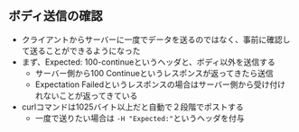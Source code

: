 ## ボディ送信の確認
- クライアントからサーバーに一度でデータを送るのではなく、事前に確認して送ることができるようになった
- まず、Expected: 100-continueというヘッダと、ボディ以外を送信する
    - サーバー側から100 Continueというレスポンスが返ってきたら送信
    - Expectation Failedというレスポンスの場合はサーバー側から受け付けれないことが返ってきている
- curlコマンドは1025バイト以上だと自動で２段階でポストする
    - 一度で送りたい場合は `-H "Expected:"`というヘッダを付与
